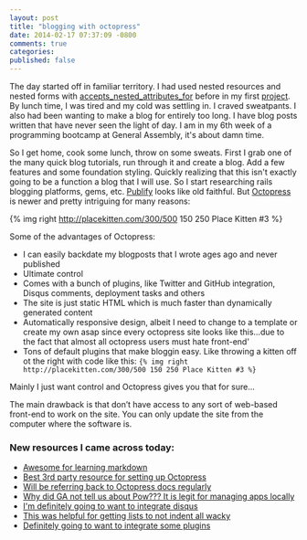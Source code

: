 ```yaml
---
layout: post
title: "blogging with octopress"
date: 2014-02-17 07:37:09 -0800
comments: true
categories: 
published: false
---
```


The day started off in familiar territory.  I had used nested resources and nested forms with [accepts_nested_attributes_for](http://api.rubyonrails.org/classes/ActiveRecord/NestedAttributes/ClassMethods.html#method-i-accepts_nested_attributes_for) before in my first [project](https://settleup.me).  By lunch time, I was tired and my cold was settling in.  I craved sweatpants.  I also had been wanting to make a blog for entirely too long.  I have blog posts written that have never seen the light of day.  I am in my 6th week of a programming bootcamp at General Assembly, it's about damn time.

<!-- more -->

So I get home, cook some lunch, throw on some sweats.  First I grab one of the many quick blog tutorials, run through it and create a blog.  Add a few features and some foundation styling.  Quickly realizing that this isn't exactly going to be a function a blog that I will use.  So I start researching rails blogging platforms, gems, etc.  [Publify](https://github.com/publify/publify) looks like old faithful.  But [Octopress](http://octopress.org/docs/) is newer and pretty intriguing for many reasons:

{% img right http://placekitten.com/300/500 150 250 Place Kitten #3 %}

Some of the advantages of Octopress:

* I can easily backdate my blogposts that I wrote ages ago and never published
* Ultimate control
* Comes with a bunch of plugins, like Twitter and GitHub integration, Disqus comments, deployment tasks and others
* The site is just static HTML which is much faster than dynamically generated content
* Automatically responsive design, albeit I need to change to a template or create my own asap since every octopress site looks like this...due to the fact that almost all octopress users must hate front-end'
* Tons of default plugins that make bloggin easy.  Like throwing a kitten off ot the right with code like this:
  `{% img right http://placekitten.com/300/500 150 250 Place Kitten #3 %}`

Mainly I just want control and Octopress gives you that for sure...

The main drawback is that don’t have access to any sort of web-based front-end to work on the site. You can only update the site from the computer where the software is.

### New resources I came across today: ###

* [Awesome for learning markdown](http://daringfireball.net/projects/markdown/basics)<br>
* [Best 3rd party resource for setting up Octopress](http://webdesign.tutsplus.com/tutorials/getting-started-with-octopress--webdesign-11442)<br>
* [Will be referring back to Octopress docs regularly](http://octopress.org/docs/)<br>
* [Why did GA not tell us about Pow??? It is legit for managing apps locally](http://pow.cx/)<br>
* [I'm definitely going to want to integrate disqus](http://disqus.com/)<br>
* [This was helpful for getting lists to not indent all wacky](http://www.gorticus.com/blog/2012/09/09/ol-and-ul-alignment-in-octopress/)
* [Definitely going to want to integrate some plugins](http://octopress.org/docs/blogging/plugins/)


